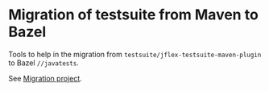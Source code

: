 # Migration of testsuite from Maven to Bazel

Tools to help in the migration from `testsuite/jflex-testsuite-maven-plugin` to
Bazel `//javatests`.

See [Migration project](https://github.com/jflex-de/jflex/projects/16).

